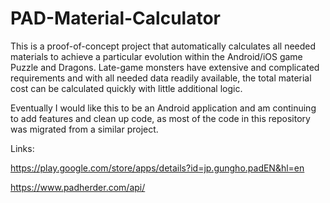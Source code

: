 # PAD-Material-Calculator

This is a proof-of-concept project that automatically calculates all needed materials to achieve a particular evolution within the Android/iOS game Puzzle and Dragons.  Late-game monsters have extensive and complicated requirements and with all needed data readily available, the total material cost can be calculated quickly with little additional logic.

Eventually I would like this to be an Android application and am continuing to add features and clean up code, as most of the code in this repository was migrated from a similar project.

Links:

https://play.google.com/store/apps/details?id=jp.gungho.padEN&hl=en

https://www.padherder.com/api/
